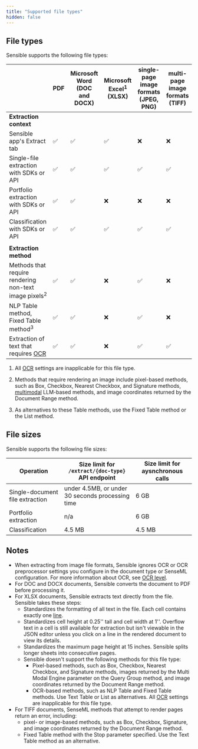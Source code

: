 ```yaml
---
title: "Supported file types"
hidden: false
---
```


## File types

Sensible supports the following file types:

|                                                              | PDF  | Microsoft Word<br/> (DOC and DOCX) | Microsoft Excel<sup>1</sup><br/>(XLSX) | single-page image formats<br/> (JPEG, PNG) | multi-page image formats<br> (TIFF) |
| ------------------------------------------------------------ | ---- | ---------------------------------- | -------------------------------------- | ------------------------------------------ | ----------------------------------- |
| **Extraction context**                                       |      |                                    |                                        |                                            |                                     |
| Sensible app's Extract tab                                   | ✅    | ✅                                  | ✅                                      | ❌                                          | ❌                                   |
| Single-file extraction with SDKs or API                      | ✅    | ✅                                  | ✅                                      | ✅                                          | ✅                                   |
| Portfolio extraction with SDKs or API                        | ✅    | ✅                                  | ❌                                      | ❌                                          | ❌                                   |
| Classification with SDKs or API                              | ✅    | ✅                                  | ✅                                      | ✅                                          | ✅                                   |
|                                                              |      |                                    |                                        |                                            |                                     |
| **Extraction method**                                        |      |                                    |                                        |                                            |                                     |
| Methods that require rendering non-text image pixels<sup>2</sup> | ✅    | ✅                                  | ❌                                      | ✅                                          | ❌                                   |
| NLP Table method,<br/>Fixed Table method<sup>3</sup><br/>    | ✅    | ✅                                  | ❌                                      | ✅                                          | ❌                                   |
| Extraction of text that requires [OCR](doc:ocr)              | ✅    | ✅                                  | ❌                                      | ✅                                          | ✅                                   |


1. All [OCR](doc:ocr) settings are inapplicable for this file type.

2. Methods that require rendering an image include pixel-based methods, such as Box, Checkbox, Nearest Checkbox, and Signature methods, [multimodal](doc:query-group#parameters) LLM-based methods, and image coordinates returned by the Document Range method.

3. As alternatives to these Table methods, use the Fixed Table method or the List method.
## File sizes

Sensible supports the following file sizes:

| Operation              | Size limit for `/extract/{doc-type}` API endpoint                | Size limit for aysnchronous calls |
| ---------------------- | ------------------------------------------------ | ----------------------- |
| Single-document file extraction | under 4.5MB, or under 30 seconds processing time | 6 GB                    |
| Portfolio extraction   | n/a                                              | 6 GB                    |
| Classification         | 4.5 MB                                           | 4.5 MB                  |

## Notes

- When extracting from image file formats, Sensible ignores OCR or OCR preprocessor settings you configure in the document type or SenseML configuration. For more information about OCR, see [OCR level](doc:ocr-level).
- For DOC and DOCX documents, Sensible converts the document to PDF before processing it.
- For XLSX documents, Sensible extracts text directly from the file. Sensible takes these steps:
     - Standardizes the formatting of all text in the file. Each cell contains exactly one [line](doc:lines).
     - Standardizes cell height at 0.25'' tall and cell width at 1''. Overflow text in a cell is still available for extraction but isn't viewable in the JSON editor unless you click on a line in the rendered document to view its details. 
     - Standardizes the maximum page height at 15 inches. Sensible splits longer sheets into consecutive pages.
     - Sensible doesn't support the following methods for this file type:
       - Pixel-based methods, such as Box, Checkbox, Nearest Checkbox, and Signature methods, images returned by the Multi Modal Engine parameter on the Query Group method, and image coordinates returned by the Document Range method.
       - OCR-based methods, such as NLP Table and Fixed Table methods. Use Text Table or List as alternatives. All [OCR](doc:ocr) settings are inapplicable for this file type.
- For TIFF documents, SenseML methods that attempt to render pages return an error, including:
     - pixel- or image-based methods, such as Box, Checkbox, Signature, and image coordinates returned by the Document Range method.
     - Fixed Table method with the Stop parameter specified. Use the Text Table method as an alternative.


